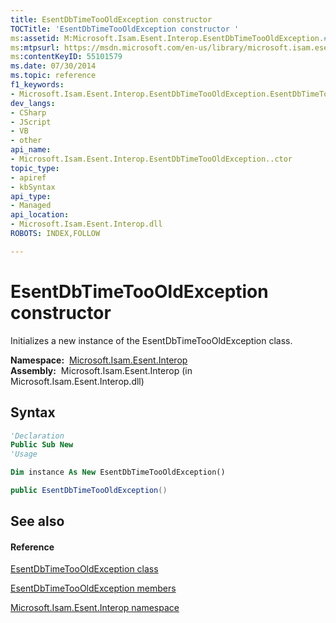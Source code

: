 ```yaml
---
title: EsentDbTimeTooOldException constructor 
TOCTitle: 'EsentDbTimeTooOldException constructor '
ms:assetid: M:Microsoft.Isam.Esent.Interop.EsentDbTimeTooOldException.#ctor
ms:mtpsurl: https://msdn.microsoft.com/en-us/library/microsoft.isam.esent.interop.esentdbtimetoooldexception.esentdbtimetoooldexception(v=EXCHG.10)
ms:contentKeyID: 55101579
ms.date: 07/30/2014
ms.topic: reference
f1_keywords:
- Microsoft.Isam.Esent.Interop.EsentDbTimeTooOldException.EsentDbTimeTooOldException
dev_langs:
- CSharp
- JScript
- VB
- other
api_name: 
- Microsoft.Isam.Esent.Interop.EsentDbTimeTooOldException..ctor
topic_type: 
- apiref
- kbSyntax
api_type: 
- Managed
api_location: 
- Microsoft.Isam.Esent.Interop.dll
ROBOTS: INDEX,FOLLOW

---
```


# EsentDbTimeTooOldException constructor

Initializes a new instance of the EsentDbTimeTooOldException class.

**Namespace:**  [Microsoft.Isam.Esent.Interop](hh596136\(v=exchg.10\).md)  
**Assembly:**  Microsoft.Isam.Esent.Interop (in Microsoft.Isam.Esent.Interop.dll)

## Syntax

``` vb
'Declaration
Public Sub New
'Usage

Dim instance As New EsentDbTimeTooOldException()
```

``` csharp
public EsentDbTimeTooOldException()
```

## See also

#### Reference

[EsentDbTimeTooOldException class](dn274245\(v=exchg.10\).md)

[EsentDbTimeTooOldException members](dn334410\(v=exchg.10\).md)

[Microsoft.Isam.Esent.Interop namespace](hh596136\(v=exchg.10\).md)

